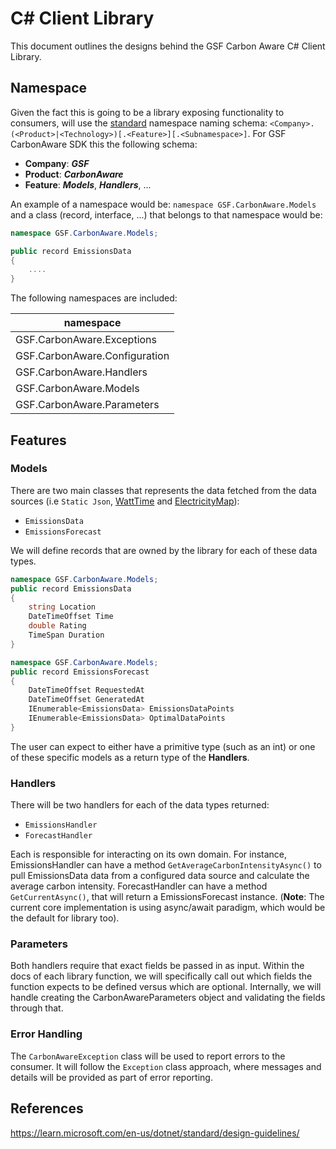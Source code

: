 # C\# Client Library

This document outlines the designs behind the GSF Carbon Aware C# Client Library. 

## Namespace

Given the fact this is going to be a library exposing functionality to consumers, will use the [standard](https://learn.microsoft.com/en-us/dotnet/standard/design-guidelines/names-of-namespaces) namespace naming schema: `<Company>.(<Product>|<Technology>)[.<Feature>][.<Subnamespace>]`. For GSF CarbonAware SDK this the following schema:

- **Company**: ***GSF***
- **Product**: ***CarbonAware***
- **Feature**: ***Models***, ***Handlers***, ...

An example of a namespace would be: `namespace GSF.CarbonAware.Models` and a class (record, interface, ...) that belongs to that namespace would be:

```c#
namespace GSF.CarbonAware.Models;

public record EmissionsData
{
    ....
}
```

The following namespaces are included:

| namespace   |
| ----------- |
| GSF.CarbonAware.Exceptions |
| GSF.CarbonAware.Configuration |
| GSF.CarbonAware.Handlers |
| GSF.CarbonAware.Models |
| GSF.CarbonAware.Parameters |


## Features

### Models

There are two main classes that represents the data fetched from the data sources (i.e `Static Json`, [WattTime](https://www.watttime.org) and [ElectricityMap](https://www.electricitymaps.com)):

- `EmissionsData`
- `EmissionsForecast`

We will define records that are owned by the library for each of these data types.
```c#
namespace GSF.CarbonAware.Models;
public record EmissionsData
{
    string Location 
    DateTimeOffset Time
    double Rating
    TimeSpan Duration
}
```
```c#
namespace GSF.CarbonAware.Models;
public record EmissionsForecast
{
    DateTimeOffset RequestedAt
    DateTimeOffset GeneratedAt
    IEnumerable<EmissionsData> EmissionsDataPoints
    IEnumerable<EmissionsData> OptimalDataPoints
}
```

The user can expect to either have a primitive type (such as an int) or one of these specific models as a return type of the  **Handlers**.

### Handlers

There will be two handlers for each of the data types returned:
- `EmissionsHandler`
- `ForecastHandler`

Each is responsible for interacting on its own domain. For instance, EmissionsHandler can have a method `GetAverageCarbonIntensityAsync()` to pull EmissionsData data from a configured data source and calculate the average carbon intensity. ForecastHandler can have a method `GetCurrentAsync()`, that will return a EmissionsForecast instance.
(**Note**: The current core implementation is using async/await paradigm, which would be the default for library too).

### Parameters

Both handlers require that exact fields be passed in as input. Within the docs of each library function, we will specifically call out which fields the function expects to be defined versus which are optional. Internally, we will handle creating the CarbonAwareParameters object and validating the fields through that.

### Error Handling

The `CarbonAwareException` class will be used to report errors to the consumer. It will follow the `Exception` class approach, where messages and details will be provided as part of error reporting.

## References

https://learn.microsoft.com/en-us/dotnet/standard/design-guidelines/
